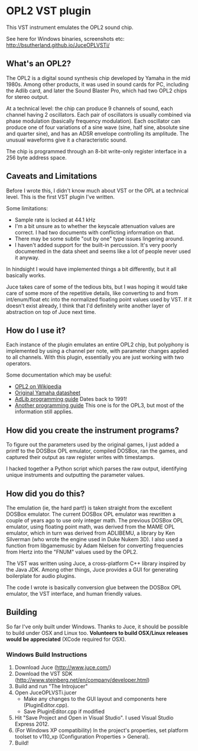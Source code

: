 # OPL2 VST plugin #

This VST instrument emulates the OPL2 sound chip.

See here for Windows binaries, screenshots etc: http://bsutherland.github.io/JuceOPLVSTi/

## What's an OPL2? ##

The OPL2 is a digital sound synthesis chip developed by Yamaha in the mid 1980s. Among other products, it was used in sound cards for PC, including the Adlib card, and later the Sound Blaster Pro, which had two OPL2 chips for stereo output.

At a technical level: the chip can produce 9 channels of sound, each channel having 2 oscillators. Each pair of oscillators is usually combined via phase modulation (basically frequency modulation). Each oscillator can produce one of four variations of a sine wave (sine, half sine, absolute sine and quarter sine), and has an ADSR envelope controlling its amplitude. The unusual waveforms give it a characteristic sound.

The chip is programmed through an 8-bit write-only register interface in a 256 byte address space.

## Caveats and Limitations ##

Before I wrote this, I didn't know much about VST or the OPL at a technical level. This is the first VST plugin I've written.

Some limitations:

- Sample rate is locked at 44.1 kHz
- I'm a bit unsure as to whether the keyscale attenuation values are correct. I had two documents with conflicting information on that.
- There may be some subtle "out by one" type issues lingering around.
- I haven't added support for the built-in percussion. It's very poorly documented in the data sheet and seems like a lot of people never used it anyway.

In hindsight I would have implemented things a bit differently, but it all basically works.

Juce takes care of some of the tedious bits, but I was hoping it would take care of some more of the repetitive details, like converting to and from int/enum/float etc into the normalized floating point values used by VST. If it doesn't exist already, I think that I'd definitely write another layer of abstraction on top of Juce next time.

## How do I use it? ##

Each instance of the plugin emulates an entire OPL2 chip, but polyphony is implemented by using a channel per note, with parameter changes applied to all channels. With this plugin, essentially you are just working with two operators.

Some documentation which may be useful:

- [OPL2 on Wikipedia](http://en.wikipedia.org/wiki/Yamaha_YM3812)
- [Original Yamaha datasheet](http://www.alldatasheet.com/datasheet-pdf/pdf/84281/YAMAHA/YM3812.html)
- [AdLib programming guide](http://www.shipbrook.net/jeff/sb.html) Dates back to 1991!
- [Another programming guide](http://www.ugcs.caltech.edu/~john/computer/opledit/tech/opl3.txt) This one is for the OPL3, but most of the information still applies.

## How did you create the instrument programs? ##

To figure out the parameters used by the original games, I just added a printf to the DOSBox OPL emulator, compiled DOSBox, ran the games, and captured their output as raw register writes with timestamps.

I hacked together a Python script which parses the raw output, identifying unique instruments and outputting the parameter values.

## How did you do this? ##

The emulation (ie, the hard part!) is taken straight from the excellent DOSBox emulator. The current DOSBox OPL emulator was rewritten a couple of years ago to use only integer math. The previous DOSBox OPL emulator, using floating point math, was derived from the MAME OPL emulator, which in turn was derived from ADLIBEMU, a library by Ken Silverman (who wrote the engine used in Duke Nukem 3D). I also used a function from libgamemusic by Adam Nielsen for converting frequencies from Hertz into the "FNUM" values used by the OPL2.

The VST was written using Juce, a cross-platform C++ library inspired by the Java JDK. Among other things, Juce provides a GUI for generating boilerplate for audio plugins.

The code I wrote is basically conversion glue between the DOSBox OPL emulator, the VST interface, and human friendly values.

## Building ##

So far I've only built under Windows. Thanks to Juce, it should be possible to build under OSX and Linux too. **Volunteers to build OSX/Linux releases would be appreciated** (XCode required for OSX).

### Windows Build Instructions ###

1. Download Juce (http://www.juce.com/)
2. Download the VST SDK (http://www.steinberg.net/en/company/developer.html)
3. Build and run "The Introjucer"
4. Open JuceOPLVSTi.jucer
   - Make any changes to the GUI layout and components here (PluginEditor.cpp).
   - Save PluginEditor.cpp if modified
5. Hit "Save Project and Open in Visual Studio". I used Visual Studio Express 2012.
6. (For Windows XP compatibility) In the project's properties, set platform toolset to v110_xp (Configuration Properties > General).
7. Build!

